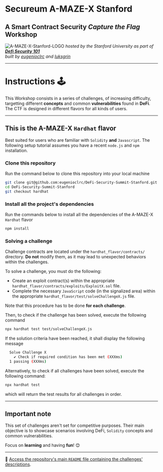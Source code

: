 # **Secureum A-MAZE-X Stanford**
## **A Smart Contract Security *Capture the Flag* Workshop**

![A-MAZE-X-Stanford-LOGO](https://github.com/eugenioclrc/DeFi-Security-Summit-Stanford/blob/master/img/A-MAZE-X-Stanford.png)
*hosted by the Stanford University as part of **[Defi Security 101](https://defisecuritysummit.org/defi-security-101/)***\
*built by [eugenioclrc](https://github.com/eugenioclrc) and [luksgrin](https://github.com/luksgrin)*

-----------------------------

# **Instructions** 🕹️

This Workshop consists in a series of challenges, of increasing difficulty, targetting different **concepts** and common **vulnerabilities** found in **DeFi**. The CTF is designed in different flavors for all kinds of users.

-----------------------------

## **This is the A-MAZE-X `Hardhat` flavor**

Best suited for users who are familiar with `Solidity` **and** `Javascript`.
The following setup tutorial assumes you have a recent `node.js` and `npm` installation.

### **Clone this repository**

Run the command below to clone this repository into your local machine

``` bash
git clone git@github.com:eugenioclrc/DeFi-Security-Summit-Stanford.git
cd DeFi-Security-Summit-Stanford
git checkout hardhat
```

### **Install all the project's dependencies**

Run the commands below to install all the dependencies of the A-MAZE-X `Hardhat` flavor

``` bash
npm install
```
### **Solving a challenge**

Challenge contracts are located under the `hardhat_flavor/contracts/` directory. **Do not** modify them, as it may lead to unexpected behaviors within the challenges.

To solve a challenge, you must do the following:
- Create an exploit contract(s) within the appropriate `hardhat_flavor/contracts/exploits/ExploitX.sol` file.
- Complete the necessary `JavaScript` code (in the signalized area) within the appropriate `hardhat_flavor/test/solveChallengeX.js` file.

Note that this procedure has to be done **for each challenge**.

Then, to check if the challenge has been solved, execute the following command

``` bash
npx hardhat test test/solveChallengeX.js
```

If the solution criteria have been reached, it shall display the following message

``` bash
  Solve Challenge X
    ✔ Check if required condition has been met (XXXms)
  1 passing (XXXms)
```

Alternatively, to check if all challenges have been solved, execute the following command:

``` bash
npx hardhat test
```

which will return the test results for all challenges in order.

----------

## Important note

This set of challenges aren't set for competitive purposes. Their main objective is to showcase scenarios involving DeFi, `Solidity` concepts and common vulnerabilities.

Focus on **learning** and having **fun**! 😊

------------------------------

🔗 [Access the repository's main `README` file containing the challenges' descriptions](https://github.com/eugenioclrc/DeFi-Security-Summit-Stanford/tree/master/).